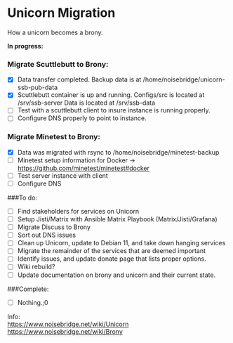 # Unicorn Migration
How a unicorn becomes a brony.  

<b>In progress:</b>

### Migrate Scuttlebutt to Brony:

- [x] Data transfer completed.  Backup data is at /home/noisebridge/unicorn-ssb-pub-data
- [x] Scuttlebutt container is up and running.  Configs/src is located at /srv/ssb-server Data is located at /srv/ssb-data
- [ ] Test with a scuttlebutt client to insure instance is running properly.
- [ ] Configure DNS properly to point to instance.

### Migrate Minetest to Brony:

- [x] Data was migrated with rsync to /home/noisebridge/minetest-backup
- [ ] Minetest setup information for Docker -> https://github.com/minetest/minetest#docker
- [ ] Test server instance with client
- [ ] Configure DNS

###To do:

- [ ] Find stakeholders for services on Unicorn
- [ ] Setup Jisti/Matrix with Ansible Matrix Playbook (Matrix/Jisti/Grafana)
- [ ] Migrate Discuss to Brony
- [ ] Sort out DNS issues
- [ ] Clean up Unicorn, update to Debian 11, and take down hanging services
- [ ] Migrate the remainder of the services that are deemed important
- [ ] Identify issues, and update donate page that lists proper options.
- [ ] Wiki rebuild?
- [ ] Update documentation on brony and unicorn and their current state.
  
###Complete:

- [ ] Nothing.;0




Info:  
https://www.noisebridge.net/wiki/Unicorn  
https://www.noisebridge.net/wiki/Brony  
